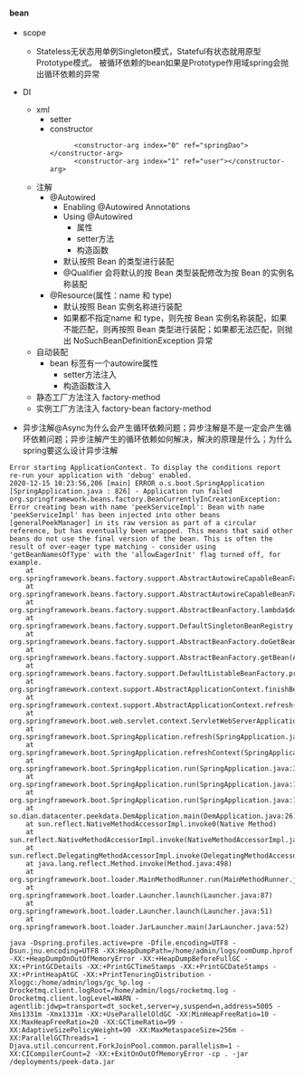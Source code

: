 



#### bean
- scope
    - Stateless无状态用单例Singleton模式，Stateful有状态就用原型Prototype模式。 被循环依赖的bean如果是Prototype作用域spring会抛出循环依赖的异常
- DI
    - xml
        - setter
        - constructor
            ```
                  <constructor-arg index="0" ref="springDao"></constructor-arg>  
                  <constructor-arg index="1" ref="user"></constructor-arg>  
            ```
    - 注解
        - @Autowired
            - Enabling @Autowired Annotations
            - Using @Autowired
                - 属性
                - setter方法
                - 构造函数
            - 默认按照 Bean 的类型进行装配
            - @Qualifier 会将默认的按 Bean 类型装配修改为按 Bean 的实例名称装配
        - @Resource(属性：name 和 type)
            - 默认按照 Bean 实例名称进行装配 
            - 如果都不指定name 和 type，则先按 Bean 实例名称装配，如果不能匹配，则再按照 Bean 类型进行装配；如果都无法匹配，则抛出 NoSuchBeanDefinitionException 异常
    - 自动装配
        - bean 标签有一个autowire属性
            - setter方法注入
            - 构造函数注入
    - 静态工厂方法注入 factory-method
    - 实例工厂方法注入 factory-bean factory-method
    
    

- 异步注解@Async为什么会产生循环依赖问题；异步注解是不是一定会产生循环依赖问题；异步注解产生的循环依赖如何解决，解决的原理是什么；为什么spring要这么设计异步注解    
```
Error starting ApplicationContext. To display the conditions report re-run your application with 'debug' enabled.
2020-12-15 10:23:56,206 [main] ERROR o.s.boot.SpringApplication [SpringApplication.java : 826] - Application run failed
org.springframework.beans.factory.BeanCurrentlyInCreationException: Error creating bean with name 'peekServiceImpl': Bean with name 'peekServiceImpl' has been injected into other beans [generalPeekManager] in its raw version as part of a circular reference, but has eventually been wrapped. This means that said other beans do not use the final version of the bean. This is often the result of over-eager type matching - consider using 'getBeanNamesOfType' with the 'allowEagerInit' flag turned off, for example.
	at org.springframework.beans.factory.support.AbstractAutowireCapableBeanFactory.doCreateBean(AbstractAutowireCapableBeanFactory.java:624)
	at org.springframework.beans.factory.support.AbstractAutowireCapableBeanFactory.createBean(AbstractAutowireCapableBeanFactory.java:517)
	at org.springframework.beans.factory.support.AbstractBeanFactory.lambda$doGetBean$0(AbstractBeanFactory.java:323)
	at org.springframework.beans.factory.support.DefaultSingletonBeanRegistry.getSingleton(DefaultSingletonBeanRegistry.java:222)
	at org.springframework.beans.factory.support.AbstractBeanFactory.doGetBean(AbstractBeanFactory.java:321)
	at org.springframework.beans.factory.support.AbstractBeanFactory.getBean(AbstractBeanFactory.java:202)
	at org.springframework.beans.factory.support.DefaultListableBeanFactory.preInstantiateSingletons(DefaultListableBeanFactory.java:879)
	at org.springframework.context.support.AbstractApplicationContext.finishBeanFactoryInitialization(AbstractApplicationContext.java:878)
	at org.springframework.context.support.AbstractApplicationContext.refresh(AbstractApplicationContext.java:550)
	at org.springframework.boot.web.servlet.context.ServletWebServerApplicationContext.refresh(ServletWebServerApplicationContext.java:141)
	at org.springframework.boot.SpringApplication.refresh(SpringApplication.java:747)
	at org.springframework.boot.SpringApplication.refreshContext(SpringApplication.java:397)
	at org.springframework.boot.SpringApplication.run(SpringApplication.java:315)
	at org.springframework.boot.SpringApplication.run(SpringApplication.java:1226)
	at org.springframework.boot.SpringApplication.run(SpringApplication.java:1215)
	at so.dian.datacenter.peekdata.DemApplication.main(DemApplication.java:26)
	at sun.reflect.NativeMethodAccessorImpl.invoke0(Native Method)
	at sun.reflect.NativeMethodAccessorImpl.invoke(NativeMethodAccessorImpl.java:62)
	at sun.reflect.DelegatingMethodAccessorImpl.invoke(DelegatingMethodAccessorImpl.java:43)
	at java.lang.reflect.Method.invoke(Method.java:498)
	at org.springframework.boot.loader.MainMethodRunner.run(MainMethodRunner.java:48)
	at org.springframework.boot.loader.Launcher.launch(Launcher.java:87)
	at org.springframework.boot.loader.Launcher.launch(Launcher.java:51)
	at org.springframework.boot.loader.JarLauncher.main(JarLauncher.java:52)
```

```
java -Dspring.profiles.active=pre -Dfile.encoding=UTF8 -Dsun.jnu.encoding=UTF8 -XX:HeapDumpPath=/home/admin/logs/oomDump.hprof -XX:+HeapDumpOnOutOfMemoryError -XX:+HeapDumpBeforeFullGC -XX:+PrintGCDetails -XX:+PrintGCTimeStamps -XX:+PrintGCDateStamps -XX:+PrintHeapAtGC -XX:+PrintTenuringDistribution -Xloggc:/home/admin/logs/gc_%p.log -Drocketmq.client.logRoot=/home/admin/logs/rocketmq.log -Drocketmq.client.logLevel=WARN -agentlib:jdwp=transport=dt_socket,server=y,suspend=n,address=5005 -Xms1331m -Xmx1331m -XX:+UseParallelOldGC -XX:MinHeapFreeRatio=10 -XX:MaxHeapFreeRatio=20 -XX:GCTimeRatio=99 -XX:AdaptiveSizePolicyWeight=90 -XX:MaxMetaspaceSize=256m -XX:ParallelGCThreads=1 -Djava.util.concurrent.ForkJoinPool.common.parallelism=1 -XX:CICompilerCount=2 -XX:+ExitOnOutOfMemoryError -cp . -jar /deployments/peek-data.jar
```